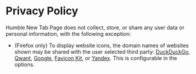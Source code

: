 # Privacy Policy

Humble New Tab Page does not collect, store, or share any user data or personal information, with the following exception:

- (Firefox only) To display website icons, the domain names of websites shown may be shared with the user selected third party: [DuckDuckGo](https://duckduckgo.com/privacy), [Qwant](https://about.qwant.com/legal/privacy/), [Google](https://policies.google.com/privacy), [Favicon Kit](https://faviconkit.com/), or [Yandex](https://yandex.com/legal/confidential/). This is configurable in the options.
